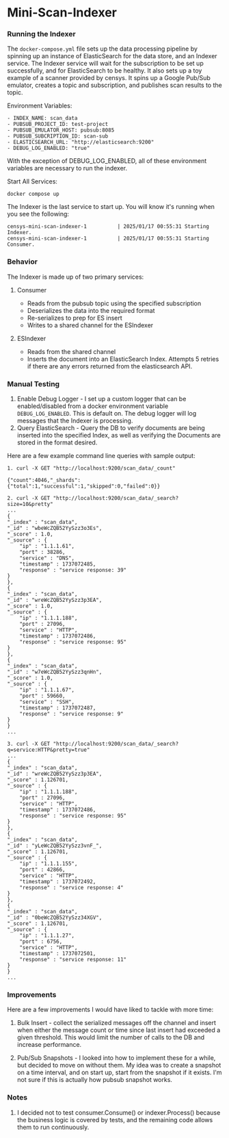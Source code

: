 # Mini-Scan-Indexer

### Running the Indexer

The `docker-compose.yml` file sets up the data processing pipeline by spinning up an instance of ElasticSearch for the data store, and an Indexer service. The Indexer service will wait for the subscription to be set up successfully, and for ElasticSearch to be healthy. It also sets up a toy example of a scanner provided by censys. It spins up a Google Pub/Sub emulator, creates a topic and subscription, and publishes scan results to the topic.

Environment Variables:

```
- INDEX_NAME: scan_data
- PUBSUB_PROJECT_ID: test-project
- PUBSUB_EMULATOR_HOST: pubsub:8085
- PUBSUB_SUBCRIPTION_ID: scan-sub
- ELASTICSEARCH_URL: "http://elasticsearch:9200"
- DEBUG_LOG_ENABLED: "true"
```

With the exception of DEBUG_LOG_ENABLED, all of these environment variables are necessary to run the indexer.

Start All Services:

```
docker compose up
```

The Indexer is the last service to start up. You will know it's running when you see the following:

```
censys-mini-scan-indexer-1          | 2025/01/17 00:55:31 Starting Indexer.
censys-mini-scan-indexer-1          | 2025/01/17 00:55:31 Starting Consumer.
```

### Behavior

The Indexer is made up of two primary services:

1. Consumer
   - Reads from the pubsub topic using the specified subscription
   - Deserializes the data into the required format
   - Re-serializes to prep for ES insert
   - Writes to a shared channel for the ESIndexer

3. ESIndexer
   - Reads from the shared channel
   - Inserts the document into an ElasticSearch Index. Attempts 5 retries if there are any errors returned from the elasticsearch API.

### Manual Testing

1. Enable Debug Logger - I set up a custom logger that can be enabled/disabled from a docker environment variable `DEBUG_LOG_ENABLED`. This is default on. The debug logger will log messages that the Indexer is processing.
2. Query ElasticSearch - Query the DB to verify documents are being inserted into the specified Index, as well as verifying the Documents are stored in the format desired.

Here are a few example command line queries with sample output:

```
1. curl -X GET "http://localhost:9200/scan_data/_count"

{"count":4046,"_shards":{"total":1,"successful":1,"skipped":0,"failed":0}}
```

```
2. curl -X GET "http://localhost:9200/scan_data/_search?size=10&pretty"
...
{
"_index" : "scan_data",
"_id" : "wbeWcZQB52YySzz3o3Es",
"_score" : 1.0,
"_source" : {
    "ip" : "1.1.1.61",
    "port" : 38286,
    "service" : "DNS",
    "timestamp" : 1737072485,
    "response" : "service response: 39"
}
},
{
"_index" : "scan_data",
"_id" : "wreWcZQB52YySzz3p3EA",
"_score" : 1.0,
"_source" : {
    "ip" : "1.1.1.188",
    "port" : 27096,
    "service" : "HTTP",
    "timestamp" : 1737072486,
    "response" : "service response: 95"
}
},
{
"_index" : "scan_data",
"_id" : "w7eWcZQB52YySzz3qnHn",
"_score" : 1.0,
"_source" : {
    "ip" : "1.1.1.67",
    "port" : 59660,
    "service" : "SSH",
    "timestamp" : 1737072487,
    "response" : "service response: 9"
}
}
...
```

```
3. curl -X GET "http://localhost:9200/scan_data/_search?q=service:HTTP&pretty=true"
...
{
"_index" : "scan_data",
"_id" : "wreWcZQB52YySzz3p3EA",
"_score" : 1.126701,
"_source" : {
    "ip" : "1.1.1.188",
    "port" : 27096,
    "service" : "HTTP",
    "timestamp" : 1737072486,
    "response" : "service response: 95"
}
},
{
"_index" : "scan_data",
"_id" : "yLeWcZQB52YySzz3vnF_",
"_score" : 1.126701,
"_source" : {
    "ip" : "1.1.1.155",
    "port" : 42866,
    "service" : "HTTP",
    "timestamp" : 1737072492,
    "response" : "service response: 4"
}
},
{
"_index" : "scan_data",
"_id" : "0beWcZQB52YySzz34XGV",
"_score" : 1.126701,
"_source" : {
    "ip" : "1.1.1.27",
    "port" : 6756,
    "service" : "HTTP",
    "timestamp" : 1737072501,
    "response" : "service response: 11"
}
}
...
```

### Improvements

Here are a few improvements I would have liked to tackle with more time:

1. Bulk Insert - collect the serialized messages off the channel and insert when either the message count or time since last insert had exceeded a given threshold. This would limit the number of calls to the DB and increase performance.

2. Pub/Sub Snapshots - I looked into how to implement these for a while, but decided to move on without them. My idea was to create a snapshot on a time interval, and on start up, start from the snapshot if it exists. I'm not sure if this is actually how pubsub snapshot works.

### Notes

1. I decided not to test consumer.Consume() or indexer.Process() because the business logic is covered by tests, and the remaining code allows them to run continuously.
